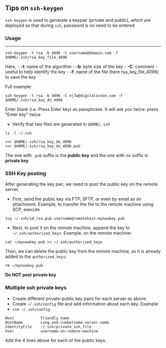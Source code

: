 ## Tips on `ssh-keygen`

`ssh-keygen` is used to generate a keypair (private and public), which 
are deployed so that during `ssh`, password is no need to be entered

### Usage
---------
```
ssh-keygen -t rsa -b 4096 -C username@domain.com -f $HOME/.ssh/rsa_key_file_4096
```	

Here, 
	- **-t**: name of the algorithm
	- **-b**: byte size of the key
	- **-C**: comment - useful to help identify the key
	- **-f**: name of the file (here rsa_key_file_4096) to save the key 

Full example:
```
ssh-keygen -t rsa -b 4096 -C nj7w@digitalocean.com -f $HOME/.ssh/rsa_key_do_4096
```

Enter blank (i.e. Press Enter key) as passphrase. It will ask you 
twice: press "Enter key" twice

- Verify that two files are generated in `$HOME/.ssh`
```
ls -l ~/.ssh

>>> $HOME/.ssh/rsa_key_do_4096
>>> $HOME/.ssh/rsa_key_do_4096.pub 
```

The one with `.pub` suffix is the **public key** and the one with no suffix
is **private key**

### SSH Key posting

After generating the key pair, we need to post the public key on the
remote server. 

- First, send the public key via FTP, SFTP, or even by email as an 
attachment. Example, to transfer the file to the remote machine using SCP, execute 
```
scp ~/.ssh/id_rsa.pub username@remotehost:mynewkey.pub
```

- Next, to post it on the remote machine, append the key to `~/.ssh/authorized_keys`.
Example, on the remote machine:
```
cat ~/mynewkey.pub >> ~/.ssh/authorized_keys
```

Then, we can delete the public key from the remote machine, as it is already added
to the `authorized_keys`:
```
rm ~/mynewkey.pub
```

**Do NOT post private key**

### Multiple ssh private keys

- Create different private-public key pairs for each server as above.
- Create `~/.ssh/config` file and add information about each key. Example:
- `vim ~/.ssh/config`
```
Host 			friendly name
HostName 		Long.and.cumbersome.server.name
IdentityFile	~/.ssh/private_ssh_file
User			username-on-remote-machine
```

Add the 4 lines above for each of the public keys.

